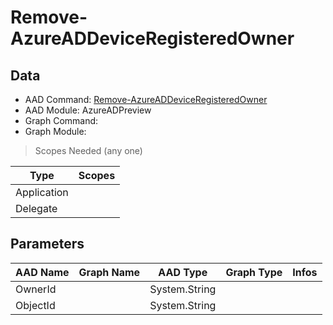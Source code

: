 # Remove-AzureADDeviceRegisteredOwner

> 

## Data

+ AAD Command: [Remove-AzureADDeviceRegisteredOwner](https://docs.microsoft.com/en-us/powershell/module/AzureADPreview/Remove-AzureADDeviceRegisteredOwner)
+ AAD Module: AzureADPreview
+ Graph Command: []()
+ Graph Module: 

> Scopes Needed (any one)

|Type|Scopes|
|---|---|
|Application||
|Delegate||

## Parameters

|AAD Name|Graph Name|AAD Type|Graph Type|Infos|
|---|---|---|---|---|
|OwnerId||System.String|||
|ObjectId||System.String|||

